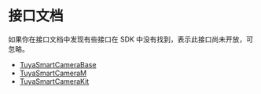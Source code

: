 # 接口文档

如果你在接口文档中发现有些接口在 SDK 中没有找到，表示此接口尚未开放，可忽略。

* [TuyaSmartCameraBase](https://tuyainc.github.io/tuyasmart_camera_ios_sdk_doc/zh-hans/resource/api/TuyaSmartCameraBase-zh.html)
* [TuyaSmartCameraM](https://tuyainc.github.io/tuyasmart_camera_ios_sdk_doc/zh-hans/resource/api/TuyaSmartCameraM-zh.html)
* [TuyaSmartCameraKit](https://tuyainc.github.io/tuyasmart_camera_ios_sdk_doc/zh-hans/resource/api/TuyaSmartCameraKit-zh.html)


